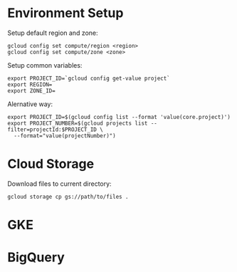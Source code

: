 # Environment Setup

Setup default region and zone:
```
gcloud config set compute/region <region>
gcloud config set compute/zone <zone>
```

Setup common variables:
```
export PROJECT_ID=`gcloud config get-value project`
export REGION=
export ZONE_ID=
```

Alernative way:
```
export PROJECT_ID=$(gcloud config list --format 'value(core.project)')
export PROJECT_NUMBER=$(gcloud projects list --filter=projectId:$PROJECT_ID \
  --format="value(projectNumber)")
```

# Cloud Storage

Download files to current directory:
```
gcloud storage cp gs://path/to/files .
```


# GKE


# BigQuery
